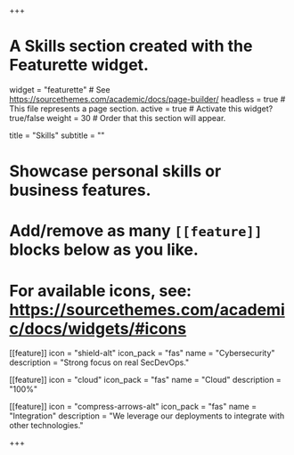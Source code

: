 +++
# A Skills section created with the Featurette widget.
widget = "featurette"  # See https://sourcethemes.com/academic/docs/page-builder/
headless = true  # This file represents a page section.
active = true  # Activate this widget? true/false
weight = 30  # Order that this section will appear.

title = "Skills"
subtitle = ""

# Showcase personal skills or business features.
# 
# Add/remove as many `[[feature]]` blocks below as you like.
# 
# For available icons, see: https://sourcethemes.com/academic/docs/widgets/#icons

[[feature]]
  icon = "shield-alt"
  icon_pack = "fas"
  name = "Cybersecurity"
  description = "Strong focus on real SecDevOps."
  
[[feature]]
  icon = "cloud"
  icon_pack = "fas"
  name = "Cloud"
  description = "100%"  
  
[[feature]]
  icon = "compress-arrows-alt"
  icon_pack = "fas"
  name = "Integration"
  description = "We leverage our deployments to integrate with other technologies."

+++

